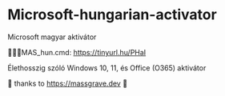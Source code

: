 # Microsoft-hungarian-activator
Microsoft magyar aktivátor

🔑🔑🔑MAS_hun.cmd:
https://tinyurl.hu/PHaI

Élethosszig szóló Windows 10, 11, és Office (O365) aktivátor

💯 thanks to https://massgrave.dev 💟

